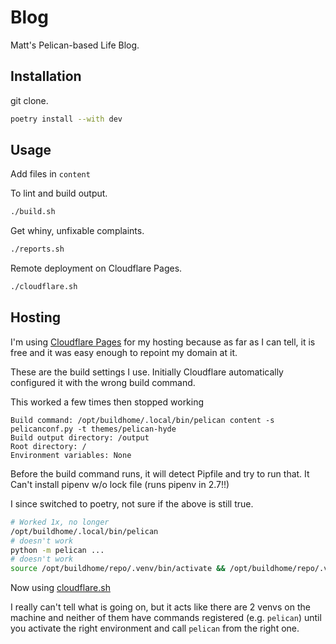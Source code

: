 # Blog

Matt's Pelican-based Life Blog.

## Installation

git clone.

```bash
poetry install --with dev
```

## Usage

Add files in `content`

To lint and build output.

```bash
./build.sh
```

Get whiny, unfixable complaints.

```bash
./reports.sh
```

Remote deployment on Cloudflare Pages.

```bash
./cloudflare.sh
```

## Hosting

I'm using [Cloudflare Pages](https://pages.cloudflare.com/) for my hosting because as
far as I can tell, it is free and it was easy enough to repoint my domain at it.

These are the build settings I use. Initially Cloudflare automatically configured it
with the wrong build command.

This worked a few times then stopped working

```text
Build command: /opt/buildhome/.local/bin/pelican content -s pelicanconf.py -t themes/pelican-hyde
Build output directory: /output
Root directory: /
Environment variables: None
```

Before the build command runs, it will detect Pipfile and try to run that. It Can't install pipenv w/o lock file (runs pipenv in 2.7!!)

I since switched to poetry, not sure if the above is still true.

```bash
# Worked 1x, no longer
/opt/buildhome/.local/bin/pelican
# doesn't work
python -m pelican ...
# doesn't work
source /opt/buildhome/repo/.venv/bin/activate && /opt/buildhome/repo/.venv/bin/pelican content -s pelicanconf.py -t themes/pelican-hyde
```

Now using [cloudflare.sh](cloudflare.sh)

I really can't tell what is going on, but it acts like there are 2 venvs on the machine and neither of them have commands registered (e.g. `pelican`) until you activate the right environment and call `pelican` from the right one.
